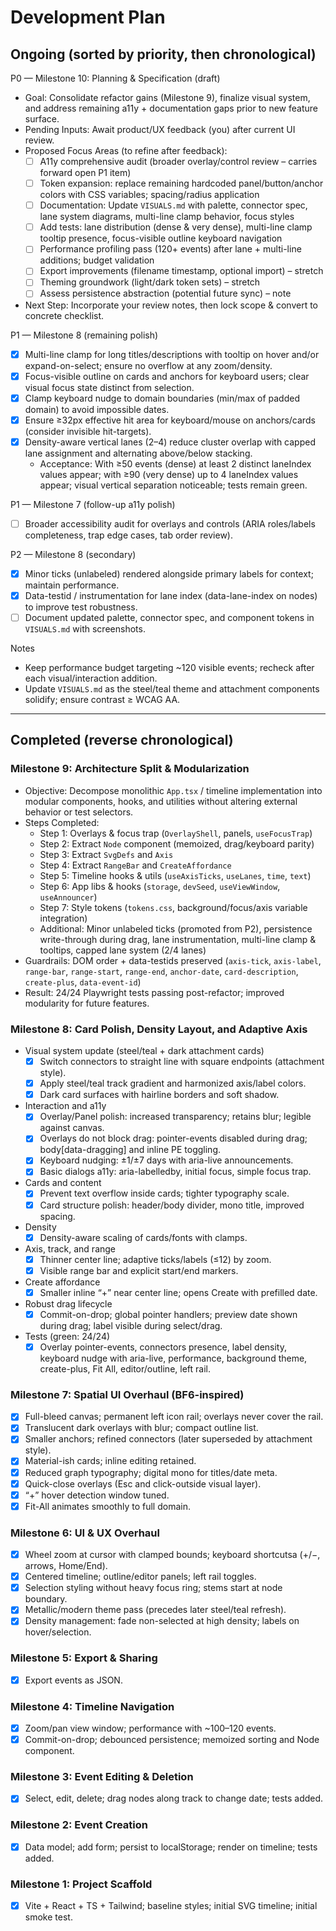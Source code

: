 # Development Plan

## Ongoing (sorted by priority, then chronological)

P0 — Milestone 10: Planning & Specification (draft)
- Goal: Consolidate refactor gains (Milestone 9), finalize visual system, and address remaining a11y + documentation gaps prior to new feature surface.
- Pending Inputs: Await product/UX feedback (you) after current UI review.
- Proposed Focus Areas (to refine after feedback):
  - [ ] A11y comprehensive audit (broader overlay/control review – carries forward open P1 item)
  - [ ] Token expansion: replace remaining hardcoded panel/button/anchor colors with CSS variables; spacing/radius application
  - [ ] Documentation: Update `VISUALS.md` with palette, connector spec, lane system diagrams, multi-line clamp behavior, focus styles
  - [ ] Add tests: lane distribution (dense & very dense), multi-line clamp tooltip presence, focus-visible outline keyboard navigation
  - [ ] Performance profiling pass (120+ events) after lane + multi-line additions; budget validation
  - [ ] Export improvements (filename timestamp, optional import) – stretch
  - [ ] Theming groundwork (light/dark token sets) – stretch
  - [ ] Assess persistence abstraction (potential future sync) – note
- Next Step: Incorporate your review notes, then lock scope & convert to concrete checklist.

P1 — Milestone 8 (remaining polish)
- [x] Multi-line clamp for long titles/descriptions with tooltip on hover and/or expand-on-select; ensure no overflow at any zoom/density.
- [x] Focus-visible outline on cards and anchors for keyboard users; clear visual focus state distinct from selection.
- [x] Clamp keyboard nudge to domain boundaries (min/max of padded domain) to avoid impossible dates.
- [x] Ensure ≥32px effective hit area for keyboard/mouse on anchors/cards (consider invisible hit-targets).
- [x] Density-aware vertical lanes (2–4) reduce cluster overlap with capped lane assignment and alternating above/below stacking.
  - Acceptance: With ≥50 events (dense) at least 2 distinct laneIndex values appear; with ≥90 (very dense) up to 4 laneIndex values appear; visual vertical separation noticeable; tests remain green.

P1 — Milestone 7 (follow-up a11y polish)
- [ ] Broader accessibility audit for overlays and controls (ARIA roles/labels completeness, trap edge cases, tab order review).

P2 — Milestone 8 (secondary)
- [x] Minor ticks (unlabeled) rendered alongside primary labels for context; maintain performance.
- [x] Data-testid / instrumentation for lane index (data-lane-index on nodes) to improve test robustness.
- [ ] Document updated palette, connector spec, and component tokens in `VISUALS.md` with screenshots.

Notes
- Keep performance budget targeting ~120 visible events; recheck after each visual/interaction addition.
- Update `VISUALS.md` as the steel/teal theme and attachment components solidify; ensure contrast ≥ WCAG AA.

---

## Completed (reverse chronological)

### Milestone 9: Architecture Split & Modularization
- Objective: Decompose monolithic `App.tsx` / timeline implementation into modular components, hooks, and utilities without altering external behavior or test selectors.
- Steps Completed:
  - Step 1: Overlays & focus trap (`OverlayShell`, panels, `useFocusTrap`)
  - Step 2: Extract `Node` component (memoized, drag/keyboard parity)
  - Step 3: Extract `SvgDefs` and `Axis`
  - Step 4: Extract `RangeBar` and `CreateAffordance`
  - Step 5: Timeline hooks & utils (`useAxisTicks`, `useLanes`, `time`, `text`)
  - Step 6: App libs & hooks (`storage`, `devSeed`, `useViewWindow`, `useAnnouncer`)
  - Step 7: Style tokens (`tokens.css`, background/focus/axis variable integration)
  - Additional: Minor unlabeled ticks (promoted from P2), persistence write-through during drag, lane instrumentation, multi-line clamp & tooltips, capped lane system (2/4 lanes)
- Guardrails: DOM order + data-testids preserved (`axis-tick`, `axis-label`, `range-bar`, `range-start`, `range-end`, `anchor-date`, `card-description`, `create-plus`, `data-event-id`)
- Result: 24/24 Playwright tests passing post-refactor; improved modularity for future features.

### Milestone 8: Card Polish, Density Layout, and Adaptive Axis
- Visual system update (steel/teal + dark attachment cards)
  - [x] Switch connectors to straight line with square endpoints (attachment style).
  - [x] Apply steel/teal track gradient and harmonized axis/label colors.
  - [x] Dark card surfaces with hairline borders and soft shadow.
- Interaction and a11y
  - [x] Overlay/Panel polish: increased transparency; retains blur; legible against canvas.
  - [x] Overlays do not block drag: pointer-events disabled during drag; body[data-dragging] and inline PE toggling.
  - [x] Keyboard nudging: ±1/±7 days with aria-live announcements.
  - [x] Basic dialogs a11y: aria-labelledby, initial focus, simple focus trap.
- Cards and content
  - [x] Prevent text overflow inside cards; tighter typography scale.
  - [x] Card structure polish: header/body divider, mono title, improved spacing.
- Density
  - [x] Density-aware scaling of cards/fonts with clamps.
- Axis, track, and range
  - [x] Thinner center line; adaptive ticks/labels (≤12) by zoom.
  - [x] Visible range bar and explicit start/end markers.
- Create affordance
  - [x] Smaller inline “+” near center line; opens Create with prefilled date.
- Robust drag lifecycle
  - [x] Commit-on-drop; global pointer handlers; preview date shown during drag; label visible during select/drag.
- Tests (green: 24/24)
  - [x] Overlay pointer-events, connectors presence, label density, keyboard nudge with aria-live, performance, background theme, create-plus, Fit All, editor/outline, left rail.

### Milestone 7: Spatial UI Overhaul (BF6-inspired)
- [x] Full-bleed canvas; permanent left icon rail; overlays never cover the rail.
- [x] Translucent dark overlays with blur; compact outline list.
- [x] Smaller anchors; refined connectors (later superseded by attachment style).
- [x] Material-ish cards; inline editing retained.
- [x] Reduced graph typography; digital mono for titles/date meta.
- [x] Quick-close overlays (Esc and click-outside visual layer).
- [x] “+” hover detection window tuned.
- [x] Fit-All animates smoothly to full domain.

### Milestone 6: UI & UX Overhaul
- [x] Wheel zoom at cursor with clamped bounds; keyboard shortcutsa (+/−, arrows, Home/End).
- [x] Centered timeline; outline/editor panels; left rail toggles.
- [x] Selection styling without heavy focus ring; stems start at node boundary.
- [x] Metallic/modern theme pass (precedes later steel/teal refresh).
- [x] Density management: fade non-selected at high density; labels on hover/selection.

### Milestone 5: Export & Sharing
- [x] Export events as JSON.

### Milestone 4: Timeline Navigation
- [x] Zoom/pan view window; performance with ~100–120 events.
- [x] Commit-on-drop; debounced persistence; memoized sorting and Node component.

### Milestone 3: Event Editing & Deletion
- [x] Select, edit, delete; drag nodes along track to change date; tests added.

### Milestone 2: Event Creation
- [x] Data model; add form; persist to localStorage; render on timeline; tests added.

### Milestone 1: Project Scaffold
- [x] Vite + React + TS + Tailwind; baseline styles; initial SVG timeline; initial smoke test.

